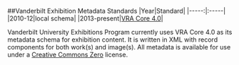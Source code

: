 ##Vanderbilt Exhibition Metadata Standards
|Year|Standard|
|-----:|:-----|
|2010-12|local schema| 
|2013-present|[VRA Core 4.0](http://www.loc.gov/standards/vracore/vra.xsd)|

Vanderbilt University Exhibitions Program currently uses VRA Core 4.0 as its metadata schema for exhibition content. It is written in XML with record components for both work(s) and image(s). All metadata is available for use under a [Creative Commons Zero](https://creativecommons.org/choose/zero/) license. 
